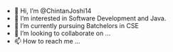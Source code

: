 - 👋 Hi, I’m @ChintanJoshi14
- 👀 I’m interested in Software Development and Java.
- 🌱 I’m currently pursuing Batchelors in CSE
- 💞️ I’m looking to collaborate on ...
- 📫 How to reach me ...

<!---
ChintanJoshi14/ChintanJoshi14 is a ✨ special ✨ repository because its `README.md` (this file) appears on your GitHub profile.
You can click the Preview link to take a look at your changes.
--->
